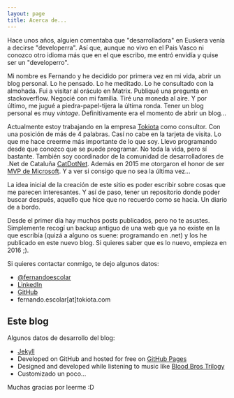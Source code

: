 ```yaml
---
layout: page
title: Acerca de...
---
```


Hace unos años, alguien comentaba que "desarrolladora" en Euskera venía a decirse "developerra". Así que, aunque no vivo en el Pais Vasco ni conozco otro idioma más que en el que escribo, me entró envidía y quise ser un "developerro".

Mi nombre es Fernando y he decidido por primera vez en mi vida, abrir un blog personal. Lo he pensado. Lo he meditado. Lo he consultado con la almohada. Fui a visitar al oráculo en Matrix. Publiqué una pregunta en stackoverflow. Negocié con mi familia. Tiré una moneda al aire. Y por último, me jugué a piedra-papel-tijera la última ronda. Tener un blog personal es muy *vintage*. Definitivamente era el momento de abrir un blog...

Actualmente estoy trabajando en la empresa [Tokiota](http://www.tokiota.com) como consultor. Con una posición de más de 4 palabras.  Casí no cabe en la tarjeta de visita. Lo que me hace creerme más importante de lo que soy. Llevo programando desde que conozco que se puede programar. No toda la vida, pero sí bastante. También soy coordinador de la comunidad de desarrolladores de .Net de Cataluña [CatDotNet](http://www.catdotnet.net). Además en 2015 me otorgaron el honor de ser [MVP de Microsoft](https://mvp.microsoft.com/). Y a ver si consigo que no sea la última vez... 

La idea inicial de la creación de este sitio es poder escribir sobre cosas que me parecen interesantes. Y así de paso, tener un repositorio donde poder buscar después, aquello que hice que no recuerdo como se hacía. Un diario de a bordo.

Desde el primer día hay muchos posts publicados, pero no te asustes. Simplemente recogí un backup antiguo de una web que ya no existe en la que escribía (quizá a alguno os suene: programando en .net) y los he publicado en este nuevo blog. Si quieres saber que es lo nuevo, empieza en 2016 ;).

Si quieres contactar conmigo, te dejo algunos datos:
* [@fernandoescolar](https://twitter.com/fernandoescolar)
* [LinkedIn](https://es.linkedin.com/in/fernandoescolar)
* [GitHub](https://github.com/fernandoescolar/)
* fernando.escolar[at]tokiota.com

## Este blog

Algunos datos de desarrollo del blog:

* [Jekyll](http://jekyllrb.com)
* Developed on GitHub and hosted for free on [GitHub Pages](https://pages.github.com)
* Designed and developed while listening to music like [Blood Bros Trilogy](https://soundcloud.com/maddecent/sets/blood-bros-series)
* Customizado un poco...


Muchas gracias por leerme :D
